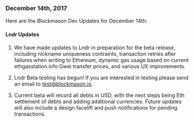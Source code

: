 ### December 14th, 2017

Here are the Blockmason Dev Updates for December 14th:

#### Lndr Updates

1. We have made updates to Lndr in preparation for the beta release, including nickname uniqueness contraints, transaction retries after failures when writing to Ethereum, dynamic gas usage based on current ethgasstation.info Gwei transfer prices, and various UX improvements.

2. Lndr Beta testing has begun! If you are interested in testing please send an email to test@blockmason.io.

3. Current beta will record all debts in USD, with the next steps being Eth settlement of debts and adding additional currencies. Future updates will also include a design facelift and push notifications for pending transactions.
